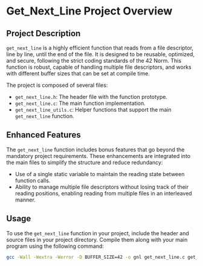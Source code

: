 # Get_Next_Line Project Overview

## Project Description

`get_next_line` is a highly efficient function that reads from a file descriptor, line by line, until the end of the file. It is designed to be reusable, optimized, and secure, following the strict coding standards of the 42 Norm. This function is robust, capable of handling multiple file descriptors, and works with different buffer sizes that can be set at compile time.

The project is composed of several files:
- `get_next_line.h`: The header file with the function prototype.
- `get_next_line.c`: The main function implementation.
- `get_next_line_utils.c`: Helper functions that support the main `get_next_line` function.

## Enhanced Features

The `get_next_line` function includes bonus features that go beyond the mandatory project requirements. These enhancements are integrated into the main files to simplify the structure and reduce redundancy:
- Use of a single static variable to maintain the reading state between function calls.
- Ability to manage multiple file descriptors without losing track of their reading positions, enabling reading from multiple files in an interleaved manner.

## Usage

To use the `get_next_line` function in your project, include the header and source files in your project directory. Compile them along with your main program using the following command:

```bash
gcc -Wall -Wextra -Werror -D BUFFER_SIZE=42 -o gnl get_next_line.c get_next_line_utils.c your_program_files.c
